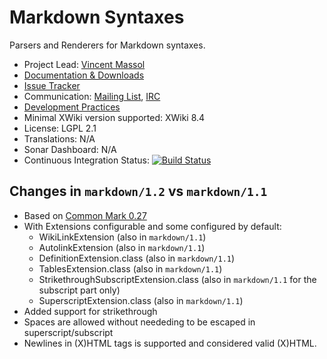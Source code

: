 # Markdown Syntaxes

Parsers and Renderers for Markdown syntaxes.

* Project Lead: [Vincent Massol](http://www.xwiki.org/xwiki/bin/view/XWiki/VincentMassol)
* [Documentation & Downloads](http://extensions.xwiki.org/xwiki/bin/view/Extension/Markdown+Syntaxes)
* [Issue Tracker](http://jira.xwiki.org/browse/MARKDOWN)
* Communication: [Mailing List](http://dev.xwiki.org/xwiki/bin/view/Community/MailingLists), [IRC](http://dev.xwiki.org/xwiki/bin/view/Community/IRC)
* [Development Practices](http://dev.xwiki.org)
* Minimal XWiki version supported: XWiki 8.4
* License: LGPL 2.1
* Translations: N/A
* Sonar Dashboard: N/A
* Continuous Integration Status: [![Build Status](http://ci.xwiki.org/buildStatus/icon?job=Contrib%20-%20Markdown)](http://ci.xwiki.org/job/Contrib%20-%20Markdown/)

## Changes in `markdown/1.2` vs `markdown/1.1`

* Based on [Common Mark 0.27](http://spec.commonmark.org/0.27/)
* With Extensions configurable and some configured by default:
  * WikiLinkExtension (also in `markdown/1.1`)
  * AutolinkExtension (also in `markdown/1.1`)
  * DefinitionExtension.class (also in `markdown/1.1`)
  * TablesExtension.class (also in `markdown/1.1`)
  * StrikethroughSubscriptExtension.class (also in `markdown/1.1` for the subscript part only)
  * SuperscriptExtension.class (also in `markdown/1.1`)
* Added support for strikethrough
* Spaces are allowed without neededing to be escaped in superscript/subscript
* Newlines in (X)HTML tags is supported and considered valid (X)HTML.
